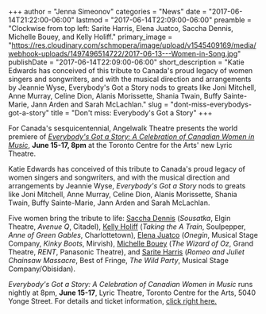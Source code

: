 +++
author = "Jenna Simeonov"
categories = "News"
date = "2017-06-14T21:22:00-06:00"
lastmod = "2017-06-14T22:09:00-06:00"
preamble = "Clockwise from top left: Sarite Harris, Elena Juatco, Saccha Dennis, Michelle Bouey, and Kelly Holiff."
primary_image = "https://res.cloudinary.com/schmopera/image/upload/v1545409169/media/webhook-uploads/1497496514722/2017-06-13---Women-in-Song.jpg"
publishDate = "2017-06-14T22:09:00-06:00"
short_description = "Katie Edwards has conceived of this tribute to Canada&#039;s proud legacy of women singers and songwriters, and with the musical direction and arrangements by Jeannie Wyse, Everybody&#039;s Got a Story nods to greats like Joni Mitchell, Anne Murray, Celine Dion, Alanis Morissette, Shania Twain, Buffy Sainte-Marie, Jann Arden and Sarah McLachlan."
slug = "dont-miss-everybodys-got-a-story"
title = "Don&#039;t miss: Everybody&#039;s Got a Story"
+++

For Canada's sesquicentennial, Angelwalk Theatre presents the world premiere of [*Everybody's Got a Story: A Celebration of Canadian Women in Music*](https://www.angelwalk.ca/everybodys-got-a-story.html), **June 15-17, 8pm** at the Toronto Centre for the Arts' new Lyric Theatre.

Katie Edwards has conceived of this tribute to Canada's proud legacy of women singers and songwriters, and with the musical direction and arrangements by Jeannie Wyse, *Everybody's Got a Story* nods to greats like Joni Mitchell, Anne Murray, Celine Dion, Alanis Morissette, Shania Twain, Buffy Sainte-Marie, Jann Arden and Sarah McLachlan.

Five women bring the tribute to life: [Saccha Dennis](http://www.sacchadennis.com/) (*Sousatka*, Elgin Theatre, *Avenue Q*, Citadel), [Kelly Holiff](http://www.kellyholiff.com/K/Hit_That_Jive_Jack__Heart_and_Stroke_Benefit_Concert_2015.html) (*Taking the A Train*, Soulpepper, *Anne of Green Gables*, Charlottetown), [Elena Juatco](http://elenajuatco.ca/) (*Onegin*, Musical Stage Company, *Kinky Boots*, Mirvish), [Michelle Bouey](https://twitter.com/michbouey) (*The Wizard of Oz*, Grand Theatre, *RENT*, Panasonic Theatre), and [Sarite Harris](https://twitter.com/sariteha) (*Romeo and Juliet Chainsaw Massacre*, Best of Fringe, *The Wild Party*, Musical Stage Company/Obisidan).

*Everybody's Got a Story: A Celebration of Canadian Women in Music* runs nightly at 8pm, **June 15-17**, Lyric Theatre, Toronto Centre for the Arts, 5040 Yonge Street. For details and ticket information, [click right here.](https://www.angelwalk.ca/everybodys-got-a-story.html)
